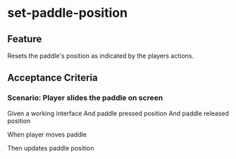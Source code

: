 # set-paddle-position

## Feature

Resets the paddle's position as indicated by
the players actions.

## Acceptance Criteria

### Scenario: Player slides the paddle on screen

Given a working interface
And paddle pressed position
And paddle released position

When player moves paddle

Then updates paddle position
